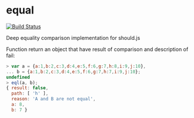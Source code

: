 equal
=====

[![Build Status](https://travis-ci.org/shouldjs/equal.svg?branch=master)](https://travis-ci.org/shouldjs/equal)

Deep equality comparison implementation for should.js

Function return an object that have result of comparison and description of fail:

```js
> var a = {a:1,b:2,c:3,d:4,e:5,f:6,g:7,h:8,i:9,j:10},
... b = {a:1,b:2,c:3,d:4,e:5,f:6,g:7,h:7,i:9,j:10};
undefined
> eql(a, b);
{ result: false,
  path: [ 'h' ],
  reason: 'A and B are not equal',
  a: 8,
  b: 7 }
```
